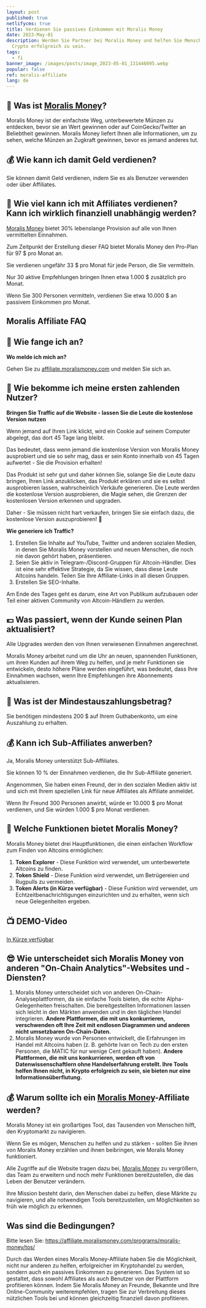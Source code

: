 ```yaml
---
layout: post
published: true
netlifycms: true
title: Verdienen Sie passives Einkommen mit Moralis Money
date: 2023-May-01
description: Werden Sie Partner bei Moralis Money und helfen Sie Menschen, in
  Crypto erfolgreich zu sein.
tags:
  - fi
banner_image: /images/posts/image_2023-05-01_131446095.webp
popular: false
ref: moralis-affiliate
lang: de
---
```

## 🤔 Was ist [Moralis Money](https://affiliate.moralismoney.com/programs/moralis-money/signup/?via=3743234)?

Moralis Money ist der einfachste Weg, unterbewertete Münzen zu entdecken, bevor sie an Wert gewinnen oder auf CoinGecko/Twitter an Beliebtheit gewinnen. Moralis Money liefert Ihnen alle Informationen, um zu sehen, welche Münzen an Zugkraft gewinnen, bevor es jemand anderes tut.

## 💰 Wie kann ich damit Geld verdienen?

Sie können damit Geld verdienen, indem Sie es als Benutzer verwenden oder über Affiliates.

## 💸 Wie viel kann ich mit Affiliates verdienen? Kann ich wirklich finanziell unabhängig werden?

[Moralis Money](https://affiliate.moralismoney.com/programs/moralis-money/signup/?via=3743234) bietet 30% lebenslange Provision auf alle von Ihnen vermittelten Einnahmen.

Zum Zeitpunkt der Erstellung dieser FAQ bietet Moralis Money den Pro-Plan für 97 $ pro Monat an.

Sie verdienen ungefähr 33 $ pro Monat für jede Person, die Sie vermitteln.

Nur 30 aktive Empfehlungen bringen Ihnen etwa 1.000 $ zusätzlich pro Monat.

Wenn Sie 300 Personen vermitteln, verdienen Sie etwa 10.000 $ an passivem Einkommen pro Monat.

## Moralis Affiliate FAQ

## 👋 Wie fange ich an?

**Wo melde ich mich an?**

Gehen Sie zu [affiliate.moralismoney.com](https://affiliate.moralismoney.com/programs/moralis-money/signup/?via=3743234) und melden Sie sich an.

## 💸 Wie bekomme ich meine ersten zahlenden Nutzer?

**Bringen Sie Traffic auf die Website - lassen Sie die Leute die kostenlose Version nutzen**

Wenn jemand auf Ihren Link klickt, wird ein Cookie auf seinem Computer abgelegt, das dort 45 Tage lang bleibt.

Das bedeutet, dass wenn jemand die kostenlose Version von Moralis Money ausprobiert und sie so sehr mag, dass er sein Konto innerhalb von 45 Tagen aufwertet - Sie die Provision erhalten!

Das Produkt ist sehr gut und daher können Sie, solange Sie die Leute dazu bringen, Ihren Link anzuklicken, das Produkt erklären und sie es selbst ausprobieren lassen, wahrscheinlich Verkäufe generieren. Die Leute werden die kostenlose Version ausprobieren, die Magie sehen, die Grenzen der kostenlosen Version erkennen und upgraden.

Daher - Sie müssen nicht hart verkaufen, bringen Sie sie einfach dazu, die kostenlose Version auszuprobieren! 🙌

**Wie generiere ich Traffic?**

1. Erstellen Sie Inhalte auf YouTube, Twitter und anderen sozialen Medien, in denen Sie Moralis Money vorstellen und neuen Menschen, die noch nie davon gehört haben, präsentieren.
2. Seien Sie aktiv in Telegram-/Discord-Gruppen für Altcoin-Händler. Dies ist eine sehr effektive Strategie, da Sie wissen, dass diese Leute Altcoins handeln. Teilen Sie Ihre Affiliate-Links in all diesen Gruppen.
3. Erstellen Sie SEO-Inhalte.

Am Ende des Tages geht es darum, eine Art von Publikum aufzubauen oder Teil einer aktiven Community von Altcoin-Händlern zu werden.

## 💷 Was passiert, wenn der Kunde seinen Plan aktualisiert?

Alle Upgrades werden den von Ihnen verwiesenen Einnahmen angerechnet.

Moralis Money arbeitet rund um die Uhr an neuen, spannenden Funktionen, um ihren Kunden auf ihrem Weg zu helfen, und je mehr Funktionen sie entwickeln, desto höhere Pläne werden eingeführt, was bedeutet, dass Ihre Einnahmen wachsen, wenn Ihre Empfehlungen ihre Abonnements aktualisieren.

## 🤑 Was ist der Mindestauszahlungsbetrag?

Sie benötigen mindestens 200 $ auf Ihrem Guthabenkonto, um eine Auszahlung zu erhalten.

## 💰 Kann ich Sub-Affiliates anwerben?

Ja, Moralis Money unterstützt Sub-Affiliates.

Sie können 10 % der Einnahmen verdienen, die Ihr Sub-Affiliate generiert.

Angenommen, Sie haben einen Freund, der in den sozialen Medien aktiv ist und sich mit Ihrem speziellen Link für neue Affiliates als Affiliate anmeldet.

Wenn Ihr Freund 300 Personen anwirbt, würde er 10.000 $ pro Monat verdienen, und Sie würden 1.000 $ pro Monat verdienen.

## 🤩 Welche Funktionen bietet Moralis Money?

Moralis Money bietet drei Hauptfunktionen, die einen einfachen Workflow zum Finden von Altcoins ermöglichen:

1. **Token Explorer** - Diese Funktion wird verwendet, um unterbewertete Altcoins zu finden.
2. **Token Shield** - Diese Funktion wird verwendet, um Betrügereien und Rugpulls zu vermeiden.
3. **Token Alerts (in Kürze verfügbar)** - Diese Funktion wird verwendet, um Echtzeitbenachrichtigungen einzurichten und zu erhalten, wenn sich neue Gelegenheiten ergeben.

## 📺 DEMO-Video

[In Kürze verfügbar](https://www.youtube.com/watch?v=8fzV9bO56ow)

## 😎 Wie unterscheidet sich Moralis Money von anderen "On-Chain Analytics"-Websites und -Diensten?

1. Moralis Money unterscheidet sich von anderen On-Chain-Analyseplattformen, da sie einfache Tools bieten, die echte Alpha-Gelegenheiten freischalten. Die bereitgestellten Informationen lassen sich leicht in den Märkten anwenden und in den täglichen Handel integrieren. **Andere Plattformen, die mit uns konkurrieren, verschwenden oft Ihre Zeit mit endlosen Diagrammen und anderen nicht umsetzbaren On-Chain-Daten.**
2. Moralis Money wurde von Personen entwickelt, die Erfahrungen im Handel mit Altcoins haben (z. B. gehörte Ivan on Tech zu den ersten Personen, die MATIC für nur wenige Cent gekauft haben). **Andere Plattformen, die mit uns konkurrieren, werden oft von Datenwissenschaftlern ohne Handelserfahrung erstellt. Ihre Tools helfen Ihnen nicht, in Krypto erfolgreich zu sein, sie bieten nur eine Informationsüberflutung.**

## 💰 Warum sollte ich ein [Moralis Money](https://affiliate.moralismoney.com/programs/moralis-money/signup/?via=3743234)-Affiliate werden?

Moralis Money ist ein großartiges Tool, das Tausenden von Menschen hilft, den Kryptomarkt zu navigieren.

Wenn Sie es mögen, Menschen zu helfen und zu stärken - sollten Sie ihnen von Moralis Money erzählen und ihnen beibringen, wie Moralis Money funktioniert.

Alle Zugriffe auf die Website tragen dazu bei, [Moralis Money](https://affiliate.moralismoney.com/programs/moralis-money/signup/?via=3743234) zu vergrößern, das Team zu erweitern und noch mehr Funktionen bereitzustellen, die das Leben der Benutzer verändern.

Ihre Mission besteht darin, den Menschen dabei zu helfen, diese Märkte zu navigieren, und alle notwendigen Tools bereitzustellen, um Möglichkeiten so früh wie möglich zu erkennen.

## Was sind die Bedingungen?

Bitte lesen Sie: <https://affiliate.moralismoney.com/programs/moralis-money/tos/>

Durch das Werden eines Moralis Money-Affiliate haben Sie die Möglichkeit, nicht nur anderen zu helfen, erfolgreicher im Kryptohandel zu werden, sondern auch ein passives Einkommen zu generieren. Das System ist so gestaltet, dass sowohl Affiliates als auch Benutzer von der Plattform profitieren können. Indem Sie Moralis Money an Freunde, Bekannte und Ihre Online-Community weiterempfehlen, tragen Sie zur Verbreitung dieses nützlichen Tools bei und können gleichzeitig finanziell davon profitieren.